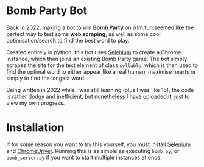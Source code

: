 # Bomb Party Bot
Back in 2022, making a bot to win **Bomb Party** on [jklm.fun](jklm.fun) seemed like the perfect way to test some **web scraping**, as well as some cool optimisation/search to find the best word to play.

Created entirely in python, this bot uses [Selenium](https://pypi.org/project/selenium/) to create a Chrome instance, which then joins an existing Bomb Party game.
The bot simply scrapes the site for the text element of class `syllable`, which is then used to find the optimal word to either appear like a real human, maximise hearts or simply to find the longest word.

Being written in 2022 while I was still learning (plus I was like 16), the code is rather dodgy and inefficient, but nonetheless I have uploaded it, just to view my own progress.

# Installation
If for some reason you want to try this yourself, you must install [Selenium](https://pypi.org/project/selenium/) and [ChromeDriver](https://stackoverflow.com/questions/42478591/python-selenium-chrome-webdriver#comment135890911_57912823).
Running this is as simple as executing `bomb.py`, or `bomb_server.py` if you want to start multiple instances at once.
